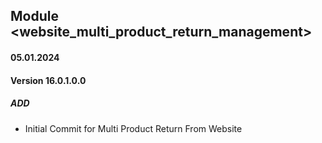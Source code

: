 ## Module <website_multi_product_return_management>

#### 05.01.2024
#### Version 16.0.1.0.0
##### ADD
- Initial Commit for Multi Product Return From Website
